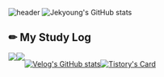 ![header](https://capsule-render.vercel.app/api?type=waving&color=timeGradient&text=Welcome%20to%20Jekyoung's%20GitHub%20👋&animation=twinkling&fontSize=40&fontAlignY=50&fontAlign=50&height=180)
![Jekyoung's GitHub stats](https://github-readme-stats.vercel.app/api?username=best0611&include_all_commits=true&show_icons=true&theme=cobalt)

## ✏ My Study Log
<div style="display:flex; flex-direction:row;">
    <a href="https://velog.io/@best0611/posts">
        <img src="https://img.shields.io/badge/Velog-20c997?style=for-the-badge&logo=Vimeo&logoColor=white">
    </a>
    <a href="https://co-dult.tistory.com/">
        <img src="https://img.shields.io/badge/Tistory-000000?style=for-the-badge&logo=Tistory&logoColor=white"> 
    </a>

  [![Velog's GitHub stats](https://velog-readme-stats.vercel.app/api?name=best0611)](https://github.com/best0611/velog-readme-stats)
  
 [![Tistory's Card](https://github-readme-tistory-card.vercel.app/api?name=best0611&theme=default)](https://co-dult.tistory.com/)

</div><br>
